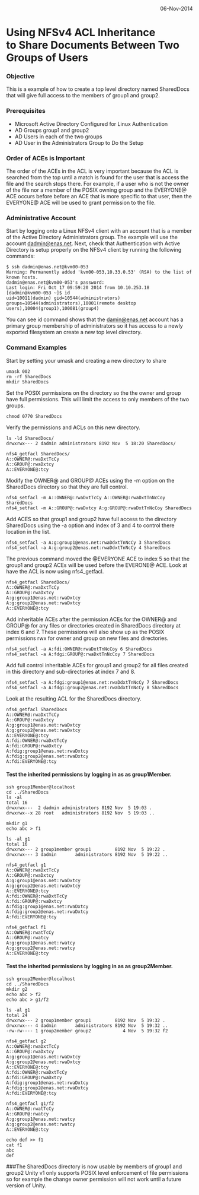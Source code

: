 <p align="right">06-Nov-2014</p>
<H1>Using NFSv4 ACL Inheritance <br />to Share Documents Between Two Groups of Users</H1>

### Objective
This is a example of how to create a top level directory named SharedDocs that will give full access to the members of group1 and group2.  
### Prerequisites
- Microsoft Active Directory Configured for Linux Authentication
- AD Groups group1 and group2 
- AD Users in each of the two groups
- AD User in the Administrators Group to Do the Setup

### Order of ACEs is Important 
The order of the ACEs in the ACL is very important because the ACL is searched from the top until a match is found for the user that is access the file and the search stops there.  For example, if a user who is not the owner of the file nor a member of the POSIX owning group and the EVERYONE@ ACE occurs before before an ACE that is more specific to that user, then the EVERYONE@ ACE will be used to grant permission to the file.

### Administrative Account
Start by logging onto a Linux NFSv4 client with an account that is a member of the Active Directory Administrators group.  The example will use the account dadmin@enas.net.
Next, check that Authentication with Active Directory is setup properly on the NFSv4 client by running the following commands:
	
	$ ssh dadmin@enas.net@kvm00-053
	Warning: Permanently added 'kvm00-053,10.33.0.53' (RSA) to the list of known hosts.
	dadmin@enas.net@kvm00-053's password: 
	Last login: Fri Oct 17 09:59:20 2014 from 10.10.253.18
	[dadmin@kvm00-053 ~]$ id
	uid=10011(dadmin) gid=10544(administrators) groups=10544(administrators),10001(remote desktop users),10004(group1),100081(group4)
You can see id command shows that the damin@enas.net account has a primary group membership of administrators so it has access to a newly exported filesystem an create a new top level directory.

### Command Examples
Start by setting your umask and creating a new directory to share

	umask 002
	rm -rf SharedDocs
	mkdir SharedDocs

Set the POSIX permissions on the directory so the the owner and group have full permissions. This will limit the access to only members of the two groups.

	chmod 0770 SharedDocs

Verify the permissions and ACLs on this new directory.

	ls -ld SharedDocs/
	drwxrwx--- 2 dadmin administrators 8192 Nov  5 18:20 SharedDocs/
	
	nfs4_getfacl SharedDocs/
	A::OWNER@:rwaDxtTcCy
	A::GROUP@:rwaDxtcy
	A::EVERYONE@:tcy

Modify the OWNER@ and GROUP@ ACEs using the -m option on the SharedDocs directory so that they are full control.

	nfs4_setfacl -m A::OWNER@:rwaDxtTcCy A::OWNER@:rwaDxtTnNcCoy SharedDocs
	nfs4_setfacl -m A::GROUP@:rwaDxtcy A:g:GROUP@:rwaDxtTnNcCoy SharedDocs

Add ACES so that group1 and group2 have full access to the directory SharedDocs using the -a option and index of 3 and 4 to control there location in the list. 

	nfs4_setfacl -a A:g:group1@enas.net:rwaDdxtTnNcCy 3 SharedDocs
	nfs4_setfacl -a A:g:group2@enas.net:rwaDdxtTnNcCy 4 SharedDocs

The previous command moved the @EVERYONE ACE to index 5 so that the group1 and group2 ACEs will be used before the EVERONE@ ACE. Look at have the ACL is now using nfs4_getfacl.

	nfs4_getfacl SharedDocs/
	A::OWNER@:rwaDxtTcCy
	A::GROUP@:rwaDxtcy
	A:g:group1@enas.net:rwaDxtcy
	A:g:group2@enas.net:rwaDxtcy
	A::EVERYONE@:tcy

Add inheritable ACEs after the permission ACEs for the OWNER@ and GROUP@ for any files or directories created in SharedDocs directory at index 6 and 7. These permissions will also show up as the POSIX permissions rwx for owner and group on new files and directories.
 
	nfs4_setfacl -a A:fdi:OWNER@:rwaDxtTnNcCoy 6 SharedDocs
	nfs4_setfacl -a A:fdgi:GROUP@:rwaDxtTnNcCoy 7 SharedDocs

Add full control inheritable ACEs for group1 and group2 for all files created in this directory and sub-directories at index 7 and 8.

	nfs4_setfacl -a A:fdgi:group1@enas.net:rwaDdxtTnNcCy 7 SharedDocs
	nfs4_setfacl -a A:fdgi:group2@enas.net:rwaDdxtTnNcCy 8 SharedDocs

Look at the resulting ACL for the SharedDocs directory.
	
	nfs4_getfacl SharedDocs
	A::OWNER@:rwaDxtTcCy
	A::GROUP@:rwaDxtcy
	A:g:group1@enas.net:rwaDxtcy
	A:g:group2@enas.net:rwaDxtcy
	A::EVERYONE@:tcy
	A:fdi:OWNER@:rwaDxtTcCy
	A:fdi:GROUP@:rwaDxtcy
	A:fdig:group1@enas.net:rwaDxtcy
	A:fdig:group2@enas.net:rwaDxtcy
	A:fdi:EVERYONE@:tcy

#### Test the inherited permissions by logging in as as group1Member.

	ssh group1Member@localhost
	cd ../SharedDocs
	ls -al
	total 16
	drwxrwx---  2 dadmin administrators 8192 Nov  5 19:03 .
	drwxrwx--x 28 root   administrators 8192 Nov  5 19:03 ..

	mkdir g1
	echo abc > f1

	ls -al g1
	total 16
	drwxrwx--- 2 group1member group1         8192 Nov  5 19:22 .
	drwxrwx--- 3 dadmin       administrators 8192 Nov  5 19:22 ..
	
	nfs4_getfacl g1
	A::OWNER@:rwaDxtTcCy
	A::GROUP@:rwaDxtcy
	A:g:group1@enas.net:rwaDxtcy
	A:g:group2@enas.net:rwaDxtcy
	A::EVERYONE@:tcy
	A:fdi:OWNER@:rwaDxtTcCy
	A:fdi:GROUP@:rwaDxtcy
	A:fdig:group1@enas.net:rwaDxtcy
	A:fdig:group2@enas.net:rwaDxtcy
	A:fdi:EVERYONE@:tcy

	nfs4_getfacl f1 
	A::OWNER@:rwatTcCy
	A::GROUP@:rwatcy
	A:g:group1@enas.net:rwatcy
	A:g:group2@enas.net:rwatcy
	A::EVERYONE@:tcy

#### Test the inherited permissions by logging in as as group2Member.

	ssh group2Member@localhost
	cd ../SharedDocs
	mkdir g2
	echo abc > f2
	echo abc > g1/f2

	ls -al g1
	total 24
	drwxrwx--- 2 group1member group1         8192 Nov  5 19:32 .
	drwxrwx--- 4 dadmin       administrators 8192 Nov  5 19:32 ..
	-rw-rw---- 1 group2member group2            4 Nov  5 19:32 f2

	nfs4_getfacl g2
	A::OWNER@:rwaDxtTcCy
	A::GROUP@:rwaDxtcy
	A:g:group1@enas.net:rwaDxtcy
	A:g:group2@enas.net:rwaDxtcy
	A::EVERYONE@:tcy
	A:fdi:OWNER@:rwaDxtTcCy
	A:fdi:GROUP@:rwaDxtcy
	A:fdig:group1@enas.net:rwaDxtcy
	A:fdig:group2@enas.net:rwaDxtcy
	A:fdi:EVERYONE@:tcy

	nfs4_getfacl g1/f2 
	A::OWNER@:rwatTcCy
	A::GROUP@:rwatcy
	A:g:group1@enas.net:rwatcy
	A:g:group2@enas.net:rwatcy
	A::EVERYONE@:tcy

	echo def >> f1
	cat f1
	abc
	def

###The SharedDocs directory is now usable by members of group1 and group2
Unity v1 only supports POSIX level enforcement of file permissions so for example the change owner permission will not work until a future version of Unity.


